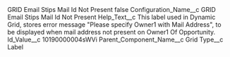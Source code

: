 <?xml version="1.0" encoding="UTF-8"?>
<CustomMetadata xmlns="http://soap.sforce.com/2006/04/metadata" xmlns:xsi="http://www.w3.org/2001/XMLSchema-instance" xmlns:xsd="http://www.w3.org/2001/XMLSchema">
    <label>GRID Email Stips Mail Id Not Present</label>
    <protected>false</protected>
    <values>
        <field>Configuration_Name__c</field>
        <value xsi:type="xsd:string">GRID Email Stips Mail Id Not Present</value>
    </values>
    <values>
        <field>Help_Text__c</field>
        <value xsi:type="xsd:string">This label used in Dynamic Grid, stores error message &quot;Please specify Owner1 with Mail Address&quot;, to be displayed when mail address not present on Owner1 Of Opportunity.</value>
    </values>
    <values>
        <field>Id_Value__c</field>
        <value xsi:type="xsd:string">10190000004sWVi</value>
    </values>
    <values>
        <field>Parent_Component_Name__c</field>
        <value xsi:type="xsd:string">Grid</value>
    </values>
    <values>
        <field>Type__c</field>
        <value xsi:type="xsd:string">Label</value>
    </values>
</CustomMetadata>
